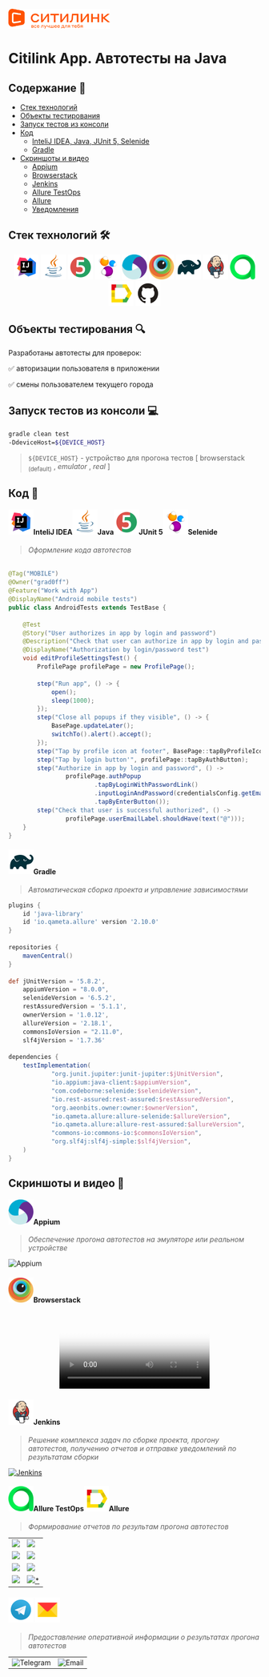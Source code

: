 <a href="https://www.citilink.ru/"><img alt="citilink.ru" height="40" src="readme_files/citilink.gif"/></a>
# Сitilink App. Автотесты на Java


## Содержание :bookmark_tabs:
* <a href="#stack">Cтек технологий</a>
* <a href="#objects">Объекты тестирования</a>
* <a href="#console">Запуск тестов из консоли</a>
* <a href="#code">Код</a>
    + <a href="#intelij">InteliJ IDEA, Java, JUnit 5, Selenide</a>
    + <a href="#gradle">Gradle</a>
* <a href="#screenshot">Скриншоты и видео</a>
    + <a href="#appium">Appium</a>
    + <a href="#browserstack">Browserstack</a>
    + <a href="#jenkins">Jenkins</a>
    + <a href="#allure_testops">Allure TestOps</a>
    + <a href="#allure">Allure</a>
    + <a href="#notificatios">Уведомления</a>



<a id="stack"></a>
## Cтек технологий :hammer_and_wrench:

<div align="center">
<a href="https://www.jetbrains.com/idea/"><img alt="InteliJ IDEA" height="50" src="readme_files/technologies/intelij_idea.svg" width="50"/></a>
<a href="https://www.java.com/"><img alt="Java" height="50" src="readme_files/technologies/java.svg" width="50"/></a>
<a href="https://junit.org/junit5/"><img alt="JUnit 5" height="50" src="readme_files/technologies/junit5.svg" width="50"/></a>
<a href="https://selenide.org/"><img alt="Selenide" height="50" src="readme_files/technologies/selenide.svg" width="50"/></a>
<a href="https://appium.io/"><img alt="Appium" height="50" src="readme_files/technologies/appium.svg" width="50"/></a>
<a href="https://www.browserstack.co"><img alt="Browserstack" height="50" src="readme_files/technologies/browserstack.svg" width="50"/></a>
<a href="https://gradle.org/"><img alt="Gradle" height="50" src="readme_files/technologies/gradle.svg" width="50"/></a>
<a href="https://www.jenkins.io/"><img alt="Jenkins" height="50" src="readme_files/technologies/jenkins.svg" width="50"/></a>
<a href="https://qameta.io/"><img alt="Allure TestOps" height="50" src="readme_files/technologies/allure_testops.svg" width="50"/></a>
<a href="https://github.com/allure-framework/"><img alt="Allure" height="50" src="readme_files/technologies/allure.svg" width="50"/></a>
<a href="https://github.com/"><img alt="GitHub" height="50" src="readme_files/technologies/github.svg" width="50"/></a>
</div>



<a id="objects"></a>
## Объекты тестирования :mag:

Разработаны автотесты для проверок:

:white_check_mark: авторизации пользователя в приложении

:white_check_mark: смены пользователем текущего города



<a id="console"></a>
## Запуск тестов из консоли :computer:

```bash
gradle clean test
-DdeviceHost=${DEVICE_HOST}
```

> `${DEVICE_HOST}` - устройство для прогона тестов [ browserstack <sub>(default)</sub> , *emulator* , *real*  ]



<a id="code"></a>
## Код :floppy_disk:

<a id="intelij"></a>
#### <img alt="InteliJ IDEA" height="50" src="readme_files/technologies/intelij_idea.svg" width="50"/>InteliJ IDEA</a><img alt="Java" height="50" src="readme_files/technologies/java.svg" width="50"/>Java</a><img alt="JUnit 5" height="50" src="readme_files/technologies/junit5.svg" width="50"/>JUnit 5</a><img alt="Selenide" height="50" src="readme_files/technologies/selenide.svg" width="50"/>Selenide</a>

> *Оформление кода автотестов*

```java

@Tag("MOBILE")
@Owner("grad0ff")
@Feature("Work with App")
@DisplayName("Android mobile tests")
public class AndroidTests extends TestBase {

    @Test
    @Story("User authorizes in app by login and password")
    @Description("Check that user can authorize in app by login and password")
    @DisplayName("Authorization by login/password test")
    void editProfileSettingsTest() {
        ProfilePage profilePage = new ProfilePage();

        step("Run app", () -> {
            open();
            sleep(1000);
        });
        step("Close all popups if they visible", () -> {
            BasePage.updateLater();
            switchTo().alert().accept();
        });
        step("Tap by profile icon at footer", BasePage::tapByProfileIcon);
        step("Tap by login button'", profilePage::tapByAuthButton);
        step("Authorize in app by login and password", () ->
                profilePage.authPopup
                        .tapByLoginWithPasswordLink()
                        .inputLoginAndPassword(credentialsConfig.getEmail(), credentialsConfig.getPassword())
                        .tapByEnterButton());
        step("Check that user is successful authorized", () ->
                profilePage.userEmailLabel.shouldHave(text("@")));
    }
}
```



<a id="gradle"></a>
#### <img alt="Gradle" height="50" src="readme_files/technologies/gradle.svg" width="50"/>Gradle</a>

> *Автоматическая сборка проекта и управление зависимостями*

```groovy
plugins {
    id 'java-library'
    id 'io.qameta.allure' version '2.10.0'
}

repositories {
    mavenCentral()
}

def jUnitVersion = '5.8.2',
    appiumVersion = "8.0.0",
    selenideVersion = '6.5.2',
    restAssuredVersion = '5.1.1',
    ownerVersion = '1.0.12',
    allureVersion = '2.18.1',
    commonsIoVersion = "2.11.0",
    slf4jVersion = '1.7.36'

dependencies {
    testImplementation(
            "org.junit.jupiter:junit-jupiter:$jUnitVersion",
            "io.appium:java-client:$appiumVersion",
            "com.codeborne:selenide:$selenideVersion",
            "io.rest-assured:rest-assured:$restAssuredVersion",
            "org.aeonbits.owner:owner:$ownerVersion",
            "io.qameta.allure:allure-selenide:$allureVersion",
            "io.qameta.allure:allure-rest-assured:$allureVersion",
            "commons-io:commons-io:$commonsIoVersion",
            "org.slf4j:slf4j-simple:$slf4jVersion",
    )
}
```


<a id="screenshot"></a>
## Скриншоты и видео :camera_flash:

<a id="appium"></a>
#### <img alt="Appium" height="50" src="readme_files/technologies/appium.svg" width="50"/>Appium</a>

> *Обеспечение прогона автотестов на эмуляторе или реальном устройстве*

<img src="https://user-images.githubusercontent.com/72714071/189983519-dd14ecaf-914b-47a7-9e47-ffb885634169.png" alt="Appium">



<a id="browserstack"></a>
#### <img alt="Browserstack" height="50" src="readme_files/technologies/browserstack.svg" width="50"/>Browserstack</a>

<div align="center">
<video src="https://user-images.githubusercontent.com/72714071/189986821-0965469e-490b-4137-8a36-6ee1a844bc3d.mp4"
controls="controls" style="max-width: 730px;" poster="https://github.com/grad0ff/citilink-app-tests/blob/master/readme_files/technologies/browserstack.svg">
Видео недоступно.
</video>
</div>


<a id="jenkins"></a>
#### <img alt="Jenkins" height="50" src="readme_files/technologies/jenkins.svg" width="50"/>Jenkins</a>

> *Решение комплекса задач по сборке проекта, прогону автотестов, получению отчетов и отправке уведомлений по
результатам сборки*

<a href="https://jenkins.autotests.cloud/job/013-grad0ff-citilink_app/">
<img src="https://user-images.githubusercontent.com/72714071/189988989-d6e9ab61-7f83-48de-959e-c22647cd8f02.png" alt="Jenkins">
</a>



<a id="allure"></a>
#### <img alt="Allure" height="50" src="readme_files/technologies/allure_testops.svg" width="50"/>Allure TestOps</a><img alt="Allure" height="50" src="readme_files/technologies/allure.svg" width="50"/>Allure</a>

> *Формирование отчетов по результам прогона автотестов*

<table>
     <tr>
        <td>
        <a href="https://allure.autotests.cloud/project/1577/dashboards">
        <img src="https://user-images.githubusercontent.com/72714071/189997376-8c538270-37d5-49b2-b736-0db7358fdd04.png">
        </a>
        </td>
        <td>
        <a href="https://allure.autotests.cloud/project/1577/test-cases/12180?treeId=0">
        <img src="https://user-images.githubusercontent.com/72714071/189997669-0841b599-dc6e-4ecf-b06c-f3f34b35b343.png">
        </a>
        </td>
    </tr>
    <tr>
        <td>
        <a href="">
        <img src="31">
        </a>
        </td>
        <td>
        <a href="">
        <img src="32">
        </a>
        </td>
    </tr>
    <tr>
        <td>
        <a href="https://jenkins.autotests.cloud/job/013-grad0ff-citilink_app/3/allure/">
        <img src="https://user-images.githubusercontent.com/72714071/189989911-c386b009-4f2c-47bc-9bfd-cf52b9f590c9.png">
        </a>
        </td>
        <td>
        <a href="https://jenkins.autotests.cloud/job/013-grad0ff-citilink_app/3/allure/#suites/350d01b1998bf4d3a515c65511d39529/ecbf6fbd4caae630/">
        <img src="https://user-images.githubusercontent.com/72714071/189990175-90527087-533d-4ee6-b2c0-d79c3d4f6ae3.png">
        </a>
        </td>
    </tr>
        <tr>
        <td>
        <a href="https://jenkins.autotests.cloud/job/013-grad0ff-citilink_app/3/allure/#graph">
        <img src="https://user-images.githubusercontent.com/72714071/189990670-c4a41b2a-c6b2-4436-a88c-8c6c68626667.png">
        </a>
        </td>
        <td>
        <a href="https://jenkins.autotests.cloud/job/013-grad0ff-citilink_app/3/allure/#suites/350d01b1998bf4d3a515c65511d39529/ecbf6fbd4caae630/">
        <img src="https://user-images.githubusercontent.com/72714071/189991150-e6c15a15-af45-47f9-ae1e-59f9974690f1.png">*
        </a>
        </td>
    </tr>
</table>



<a id="notifications"></a>

#### <img alt="Telegram" height="50" src="readme_files/technologies/telegram.svg" width="50"/></a> <img alt="Email" height="50" src="readme_files/technologies/yandex_mail.png" width="50"/></a>

> *Предоставление оперативной информации о результатах прогона автотестов*

<table>
     <tr>
        <td>
        <img src="https://user-images.githubusercontent.com/72714071/189994516-cc7b8ca7-2971-4265-a0ed-42f72278ccbc.png" alt="Telegram">
        </a>
        </td>
        <td>
        <img src="https://user-images.githubusercontent.com/72714071/189995092-0979a150-d9fe-4da0-9a42-35f2de86377b.png" alt="Email">
        </a>
        </td>
    </tr>
 </table>   
